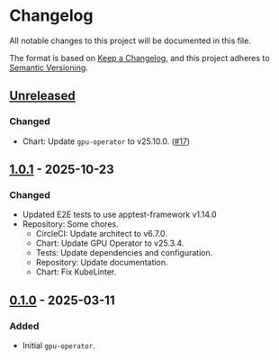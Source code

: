 # Changelog

All notable changes to this project will be documented in this file.

The format is based on [Keep a Changelog](https://keepachangelog.com/en/1.0.0/),
and this project adheres to [Semantic Versioning](https://semver.org/spec/v2.0.0.html).

## [Unreleased]

### Changed

- Chart: Update `gpu-operator` to v25.10.0. ([#17](https://github.com/giantswarm/gpu-operator-app/pull/17))

## [1.0.1] - 2025-10-23

### Changed

- Updated E2E tests to use apptest-framework v1.14.0
- Repository: Some chores.
  - CircleCI: Update architect to v6.7.0.
  - Chart: Update GPU Operator to v25.3.4.
  - Tests: Update dependencies and configuration.
  - Repository: Update documentation.
  - Chart: Fix KubeLinter.

## [0.1.0] - 2025-03-11

### Added

- Initial `gpu-operator`.

[Unreleased]: https://github.com/giantswarm/gpu-operator-app/compare/v1.0.1...HEAD
[1.0.1]: https://github.com/giantswarm/gpu-operator-app/compare/v0.1.0...v1.0.1
[0.1.0]: https://github.com/giantswarm/gpu-operator-app/releases/tag/v0.1.0
